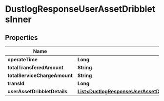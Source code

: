 

# DustlogResponseUserAssetDribbletsInner


## Properties

| Name | Type | Description | Notes |
|------------ | ------------- | ------------- | -------------|
|**operateTime** | **Long** |  |  [optional] |
|**totalTransferedAmount** | **String** |  |  [optional] |
|**totalServiceChargeAmount** | **String** |  |  [optional] |
|**transId** | **Long** |  |  [optional] |
|**userAssetDribbletDetails** | [**List&lt;DustlogResponseUserAssetDribbletsInnerUserAssetDribbletDetailsInner&gt;**](DustlogResponseUserAssetDribbletsInnerUserAssetDribbletDetailsInner.md) |  |  [optional] |




